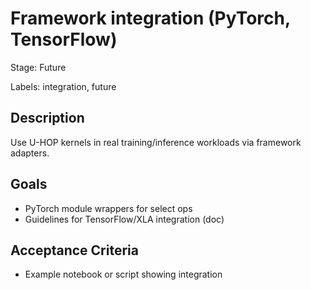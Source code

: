 # Framework integration (PyTorch, TensorFlow)

Stage: Future

Labels: integration, future

## Description
Use U-HOP kernels in real training/inference workloads via framework adapters.

## Goals

- PyTorch module wrappers for select ops
- Guidelines for TensorFlow/XLA integration (doc)

## Acceptance Criteria

- Example notebook or script showing integration
